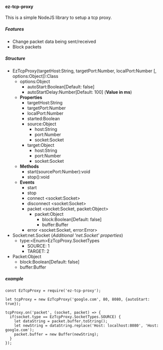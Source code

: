 #### ez-tcp-proxy
This is a simple NodeJS library to setup a tcp proxy.  

##### Features
- Change packet data being sent/received
- Block packets

##### Structure
- EzTcpProxy(targetHost:String, targetPort:Number, localPort:Number [, options:Object]):Class
    - options:Object
        - autoStart:Boolean[Default: false]
        - autoStartDelay:Number[Default: 100] \(**Value in ms**\)
    - **Properties**
        - targetHost:String
        - targetPort:Number
        - localPort:Number
        - started:Boolean
        - source:Object
            - host:String
            - port:Number
            - socket:Socket
        - target:Object
            - host:String
            - port:Number
            - socket:Socket
    - **Methods**
        - start(sourcePort:Number):void
        - stop():void
    - **Events**
        - start
        - stop
        - connect \<socket:Socket\>
        - disconnect \<socket:Socket\>
        - packet \<socket:Socket, packet:Object\>
            - packet:Object
                - block:Boolean[Default: false]
                - buffer:Buffer
        - error \<socket:Socket, error:Error\>
- Socket:net.Socket (*Additional 'net.Socket' properties*)
    - type:\<Enum\>EzTcpProxy.SocketTypes
        - SOURCE: 1
        - TARGET: 2
- Packet:Object
    - block:Boolean[Default: false]
    - buffer:Buffer

##### example
```
const EzTcpProxy = require('ez-tcp-proxy');
  
let tcpProxy = new EzTcpProxy('google.com', 80, 8080, {autoStart: true});
  
tcpProxy.on('packet', (socket, packet) => {
  if(socket.type == EzTcpProxy.SocketTypes.SOURCE) {
    let dataString = packet.buffer.toString();
    let newString = dataString.replace('Host: localhost:8080', 'Host: google.com');
    packet.buffer = new Buffer(newString);
  }
});
```
